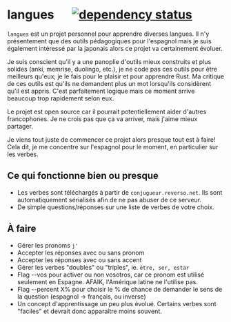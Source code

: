 # langues &emsp; [![dependency status](https://deps.rs/repo/github/nilgoyette/langues/status.svg)](https://deps.rs/repo/github/nilgoyette/langues)

`langues` est un projet personnel pour apprendre diverses langues. Il n'y
présentement que des outils pédagogiques pour l'espagnol mais je suis également
intéressé par la japonais alors ce projet va certainement évoluer.

Je suis conscient qu'il y a une panoplie d'outils mieux construits et plus
solides (anki, memrise, duolingo, etc.), je ne code pas ces outils pour être
meilleurs qu'eux; je le fais pour le plaisir et pour apprendre Rust. Ma
critique de ces outils est qu'ils ne demandent plus un mot lorsqu'ils
considèrent qu'il est appris. C'est parfaitement logique mais ce moment arrive
beaucoup trop rapidement selon eux.

Le projet est open source car il pourrait potentiellement aider d'autres
francophones. Je ne crois pas que ça va arriver, mais j'aime mieux partager.

Je viens tout juste de commencer ce projet alors presque tout est à faire! Cela
dit, je me concentre sur l'espagnol pour le moment, en particulier sur les
verbes.

## Ce qui fonctionne bien ou presque

- Les verbes sont téléchargés à partir de `conjugueur.reverso.net`. Ils sont
automatiquement sérialisés afin de ne pas abuser de ce serveur.
- De simple questions/réponses sur une liste de verbes de votre choix.

## À faire

- Gérer les pronoms `j'`
- Accepter les réponses avec ou sans pronom
- Accepter les réponses avec ou sans accent
- Gérer les verbes "doubles" ou "triples", ie. `être, ser, estar`
- Flag --vos pour activer ou non vosotros, car ce pronom est utilisé seulement
en Espagne. AFAIK, l'Amérique latine ne l'utilise pas.
- Flag --percent X% pour choisir le % de chance de demander le sens de la
question (espagnol -> français, ou inverse)
- Un concept d'apprentissage un peu plus évolué. Certains verbes sont "faciles"
et devrait donc apparaître moins souvent.
